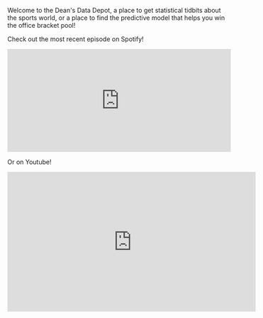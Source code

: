 Welcome to the Dean's Data Depot, a place to get statistical tidbits about the sports world, or a place to find the predictive model that helps you win the office bracket pool!

<p> Check out the most recent episode on Spotify!</p>
<iframe src="https://open.spotify.com/embed/show/0GSs57Mieoy5zl7rAYh7vF?utm_source=generator" width="100%" height="232" frameBorder="0" allowfullscreen="" allow="autoplay; clipboard-write; encrypted-media; fullscreen; picture-in-picture"></iframe>

Or on Youtube!
<iframe width="560"  height="315" src="https://www.youtube.com/embed/videoseries?list=PLxHGX3lik_9Oml4lRXdj32JTkvddEakmF" title="YouTube video player" frameborder="0" allow="accelerometer; autoplay; clipboard-write; encrypted-media; gyroscope; picture-in-picture" allowfullscreen></iframe>
